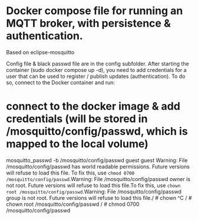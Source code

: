 # Docker compose file for running an MQTT broker, with persistence & authentication.
Based on eclipse-mosquitto

Config file & black passwd file are in the config subfolder.
After starting the container (sudo docker compose up -d), you need to add credentials for a user that can be used to register / publish updates (authentication).
To do so, connect to the Docker container and run:

# connect to the docker image & add credentials (will be stored in /mosquitto/config/passwd, which is mapped to the local volume)

mosquitto_passwd -b /mosquitto/config/passwd guest guest 
Warning: File /mosquitto/config/passwd has world readable permissions. Future versions will refuse to load this file.
To fix this, use `chmod 0700 /mosquitto/config/passwd`.Warning: File /mosquitto/config/passwd owner is not root. Future versions will refuse to load this file.To fix this, use `chown root /mosquitto/config/passwd`.Warning: File /mosquitto/config/passwd group is not root. Future versions will refuse to load this file./ # chown ^C
/ # chown root /mosquitto/config/passwd
/ # chmod 0700 /mosquitto/config/passwd
